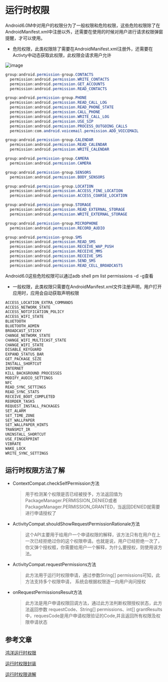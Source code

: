 # 运行时权限
Android6.0M中对用户的权限分为了一般权限和危险权限，这些危险权限除了在AndroidManifest.xml中注册以外，还需要在使用的时候对用户进行请求权限弹窗提醒，才可以使用。
* 危险权限，此类权限除了需要在AndroidManifest.xml注册外，还需要在Activty中动态获取此权限，此权限会请求用户允许

![image](https://github.com/linglongxin24/MPermissions/blob/master/screenshorts/permissions.png?raw=true)

```java
group:android.permission-group.CONTACTS
  permission:android.permission.WRITE_CONTACTS
  permission:android.permission.GET_ACCOUNTS
  permission:android.permission.READ_CONTACTS

group:android.permission-group.PHONE
  permission:android.permission.READ_CALL_LOG
  permission:android.permission.READ_PHONE_STATE
  permission:android.permission.CALL_PHONE
  permission:android.permission.WRITE_CALL_LOG
  permission:android.permission.USE_SIP
  permission:android.permission.PROCESS_OUTGOING_CALLS
  permission:com.android.voicemail.permission.ADD_VOICEMAIL

group:android.permission-group.CALENDAR
  permission:android.permission.READ_CALENDAR
  permission:android.permission.WRITE_CALENDAR

group:android.permission-group.CAMERA
  permission:android.permission.CAMERA

group:android.permission-group.SENSORS
  permission:android.permission.BODY_SENSORS

group:android.permission-group.LOCATION
  permission:android.permission.ACCESS_FINE_LOCATION
  permission:android.permission.ACCESS_COARSE_LOCATION

group:android.permission-group.STORAGE
  permission:android.permission.READ_EXTERNAL_STORAGE
  permission:android.permission.WRITE_EXTERNAL_STORAGE

group:android.permission-group.MICROPHONE
  permission:android.permission.RECORD_AUDIO

group:android.permission-group.SMS
  permission:android.permission.READ_SMS
  permission:android.permission.RECEIVE_WAP_PUSH
  permission:android.permission.RECEIVE_MMS
  permission:android.permission.RECEIVE_SMS
  permission:android.permission.SEND_SMS
  permission:android.permission.READ_CELL_BROADCASTS
```
Android6.0这些危险权限可以通过adb shell pm list permissions -d -g查看


* 一般权限，此类权限只需要在AndroidManifest.xml文件注册声明，用户打开应用时，应用会自动获取声明权限

```java
ACCESS_LOCATION_EXTRA_COMMANDS
ACCESS_NETWORK_STATE
ACCESS_NOTIFICATION_POLICY
ACCESS_WIFI_STATE
BLUETOOTH
BLUETOOTH_ADMIN
BROADCAST_STICKY
CHANGE_NETWORK_STATE
CHANGE_WIFI_MULTICAST_STATE
CHANGE_WIFI_STATE
DISABLE_KEYGUARD
EXPAND_STATUS_BAR
GET_PACKAGE_SIZE
INSTALL_SHORTCUT
INTERNET
KILL_BACKGROUND_PROCESSES
MODIFY_AUDIO_SETTINGS
NFC
READ_SYNC_SETTINGS
READ_SYNC_STATS
RECEIVE_BOOT_COMPLETED
REORDER_TASKS
REQUEST_INSTALL_PACKAGES
SET_ALARM
SET_TIME_ZONE
SET_WALLPAPER
SET_WALLPAPER_HINTS
TRANSMIT_IR
UNINSTALL_SHORTCUT
USE_FINGERPRINT
VIBRATE
WAKE_LOCK
WRITE_SYNC_SETTINGS
```

## 运行时权限方法了解

* ContextCompat.checkSelfPermission方法

  >用于检测某个权限是否已经被授予，方法返回值为PackageManager.PERMISSION_DENIED或者PackageManager.PERMISSION_GRANTED，当返回DENIED就需要进行申请授权了

* ActivityCompat.shouldShowRequestPermissionRationale方法

  > 这个API主要用于给用户一个申请权限的解释，该方法只有在用户在上一次已经拒绝过你的这个权限申请。也就是说，用户已经拒绝一次了，你又弹个授权框，你需要给用户一个解释，为什么要授权，则使用该方法。

* ActivityCompat.requestPermissions方法

  > 此方法用于运行时权限申请，通过参数String[] permissions可知，此方法支持多个权限申请，	系统会根据权限逐一向用户询问授权

* onRequestPermissionsResult方法

  > 此方法是用户申请权限回调方法，通过此方法判断权限授权状态，此方法返回参数 requestCode、String[] permissions、int[] grantResults中，requesCode是用户申请权限验证的Code,并且返回所有权限及权限申请状态


## 参考文章

[鸿洋运行时权限](http://blog.csdn.net/lmj623565791/article/details/50709663)

[运行时权限封装](http://blog.csdn.net/linglongxin24/article/details/53189359)

[运行时权限讲解](http://blog.csdn.net/yanzhenjie1003/article/details/52503533/)

